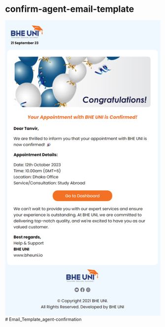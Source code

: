 # confirm-agent-email-template
<img class="img-fluid" src="BHE-UNI-Confirm-Appointment.png" alt=""># Email_Template_agent-confirmation
